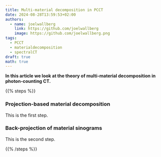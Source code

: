 ```yaml
---
title: Multi-material decomposition in PCCT
date: 2024-08-28T13:59:53+02:00
authors:
  - name: joelwallberg
    link: https://github.com/joelwallberg
    image: https://github.com/joelwallberg.png
tags:
  - PCCT
  - materialdecomposition
  - spectralCT
draft: true
math: true
---
```


**In this article we look at the theory of multi-material decomposition in photon-counting CT.**

<!--more-->

{{% steps %}}

### Projection-based material decomposition

This is the first step.

### Back-projection of material sinograms

This is the second step.

{{% /steps %}}